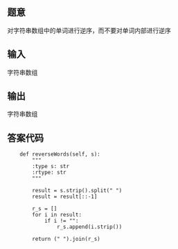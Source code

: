 ## 题意
对字符串数组中的单词进行逆序，而不要对单词内部进行逆序

## 输入
字符串数组

## 输出
字符串数组

## 答案代码
```
    def reverseWords(self, s):
        """
        :type s: str
        :rtype: str
        """
        
        result = s.strip().split(" ")
        result = result[::-1]
        
        r_s = []
        for i in result:
            if i != "":
                r_s.append(i.strip())
            
        return (" ").join(r_s)
```

